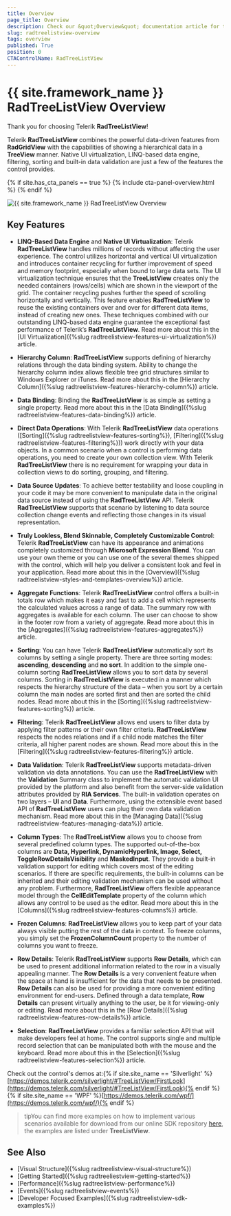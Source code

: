 ```yaml
---
title: Overview
page_title: Overview
description: Check our &quot;Overview&quot; documentation article for the RadTreeListView {{ site.framework_name }} control.
slug: radtreelistview-overview
tags: overview
published: True
position: 0
CTAControlName: RadTreeListView
---
```


# {{ site.framework_name }} RadTreeListView Overview

Thank you for choosing Telerik __RadTreeListView__! 

Telerik __RadTreeListView__ combines the powerful data-driven features from __RadGridView__ with the capabilities of showing a hierarchical data in a __TreeView__ manner. Native UI virtualization, LINQ-based data engine, filtering, sorting and built-in data validation are just a few of the features the control provides.

{% if site.has_cta_panels == true %}
{% include cta-panel-overview.html %}
{% endif %}

![{{ site.framework_name }} RadTreeListView Overview](images/RadTreeListView_Overview_03.png)

## Key Features

* __LINQ-Based Data Engine__ and __Native UI Virtualization__: Telerik __RadTreeListView__ handles millions of records without affecting the user experience. The control utilizes horizontal and vertical UI virtualization and introduces container recycling for further improvement of speed and memory footprint, especially when bound to large data sets. The UI virtualization technique ensures that the __TreeListView__ creates only the needed containers (rows/cells) which are shown in the viewport of the grid. The container recycling pushes further the speed of scrolling horizontally and vertically. This feature enables __RadTreeListView__ to reuse the existing containers over and over for different data items, instead of creating new ones. These techniques combined with our outstanding LINQ-based data engine guarantee the exceptional fast performance of Telerik’s __RadTreeListView__. Read more about this in the [UI Virtualization]({%slug radtreelistview-features-ui-virtualization%}) article.

* __Hierarchy Column__: __RadTreeListView__ supports defining of hierarchy relations through the data binding system. Ability to change the hierarchy column index allows flexible tree grid structures similar to Windows Explorer or iTunes. Read more about this in the [Hierarchy Column]({%slug radtreelistview-features-hierarchy-column%}) article.

* __Data Binding__: Binding the __RadTreeListView__ is as simple as setting a single property. Read more about this in the [Data Binding]({%slug radtreelistview-features-data-binding%}) article.

* __Direct Data Operations__: With Telerik __RadTreeListView__ data operations ([Sorting]({%slug radtreelistview-features-sorting%}), [Filtering]({%slug radtreelistview-features-filtering%})) work directly with your data objects. In a common scenario when a control is performing data operations, you need to create your own collection view. With Telerik __RadTreeListView__ there is no requirement for wrapping your data in collection views to do sorting, grouping, and filtering.

* __Data Source Updates__: To achieve better testability and loose coupling in your code it may be more convenient to manipulate data in the original data source instead of using the __RadTreeListView__ API. Telerik __RadTreeListView__ supports that scenario by listening to data source collection change events and reflecting those changes in its visual representation.

* __Truly Lookless, Blend Skinnable, Completely Customizable Control__: Telerik __RadTreeListView__ can have its appearance and animations completely customized through __Microsoft Expression Blend__. You can use your own theme or you can use one of the several themes shipped with the control, which will help you deliver a consistent look and feel in your application. Read more about this in the [Overview]({%slug radtreelistview-styles-and-templates-overview%}) article.

* __Aggregate Functions__: Telerik __RadTreeListView__ control offers a built-in totals row which makes it easy and fast to add a cell which represents the calculated values across a range of data. The summary row with aggregates is available for each column. The user can choose to show in the footer row from a variety of aggregate. Read more about this in the [Aggregates]({%slug radtreelistview-features-aggregates%}) article.

* __Sorting__: You can have Telerik __RadTreeListView__ automatically sort its columns by setting a single property. There are three sorting modes: __ascending__, __descending__ and __no sort__. In addition to the simple one-column sorting __RadTreeListView__ allows you to sort data by several columns. Sorting in __RadTreeListView__ is executed in a manner which respects the hierarchy structure of the data – when you sort by a certain column the main nodes are sorted first and then are sorted the child nodes. Read more about this in the [Sorting]({%slug radtreelistview-features-sorting%}) article.

* __Filtering__: Telerik __RadTreeListView__ allows end users to filter data by applying filter patterns or their own filter criteria. __RadTreeListView__ respects the nodes relations and if a child node matches the filter criteria, all higher parent nodes are shown. Read more about this in the [Filtering]({%slug radtreelistview-features-filtering%}) article.

* __Data Validation__: Telerik __RadTreeListView__ supports metadata-driven validation via data annotations. You can use the __RadTreeListView__ with the __Validation__ Summary class to implement the automatic validation UI provided by the platform and also benefit from the server-side validation attributes provided by __RIA Services__. The built-in validation operates on two layers – __UI__ and __Data__. Furthermore, using the extensible event based API of __RadTreeListView__ users can plug their own data validation mechanism. Read more about this in the [Managing Data]({%slug radtreelistview-features-managing-data%}) article.

* __Column Types__: The __RadTreeListView__ allows you to choose from several predefined column types. The supported out-of-the-box columns are __Data, Hyperlink, DynamicHyperlink, Image, Select, ToggleRowDetailsVisibility__ and __MaskedInput__. They provide a built-in validation support for editing which covers most of the editing scenarios. If there are specific requirements, the built-in columns can be inherited and their editing validation mechanism can be used without any problem. Furthermore, __RadTreeListView__ offers flexible appearance model through the __CellEditTemplate__ property of the column which allows any control to be used as the editor. Read more about this in the [Columns]({%slug radtreelistview-features-columns%}) article.

* __Frozen Columns__: __RadTreeListView__ allows you to keep part of your data always visible putting the rest of the data in context. To freeze columns, you simply set the __FrozenColumnCount__ property to the number of columns you want to freeze.

* __Row Details__: Telerik __RadTreeListView__ supports __Row Details__, which can be used to present additional information related to the row in a visually appealing manner. The __Row Details__ is a very convenient feature when the space at hand is insufficient for the data that needs to be presented. __Row Details__ can also be used for providing a more convenient editing environment for end-users. Defined through a data template, __Row Details__ can present virtually anything to the user, be it for viewing-only or editing. Read more about this in the [Row Details]({%slug radtreelistview-features-row-details%}) article.

* __Selection__: __RadTreeListView__ provides a familiar selection API that will make developers feel at home. The control supports single and multiple record selection that can be manipulated both with the mouse and the keyboard. Read more about this in the [Selection]({%slug radtreelistview-features-selection%}) article.

Check out the control's demos at:{% if site.site_name == 'Silverlight' %}[https://demos.telerik.com/silverlight/#TreeListView/FirstLook](https://demos.telerik.com/silverlight/#TreeListView/FirstLook){% endif %}{% if site.site_name == 'WPF' %}[https://demos.telerik.com/wpf/](https://demos.telerik.com/wpf/){% endif %}

>tipYou can find more examples on how to implement various scenarios available for download from our online SDK repository [here](https://github.com/telerik/xaml-sdk/), the examples are listed under __TreeListView__.       

## See Also

 * [Visual Structure]({%slug radtreelistview-visual-structure%})
 * [Getting Started]({%slug radtreeliestview-getting-started%})
 * [Performance]({%slug radtreelistview-performance%})
 * [Events]({%slug radtreelistview-events%})
 * [Developer Focused Examples]({%slug radtreelistview-sdk-examples%})